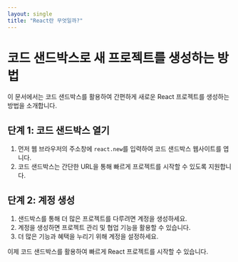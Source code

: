 ```yaml
---
layout: single
title: "React란 무엇일까?"
---
```


# 코드 샌드박스로 새 프로젝트를 생성하는 방법

이 문서에서는 코드 샌드박스를 활용하여 간편하게 새로운 React 프로젝트를 생성하는 방법을 소개합니다.

## 단계 1: 코드 샌드박스 열기
1. 먼저 웹 브라우저의 주소창에 `react.new`를 입력하여 코드 샌드박스 웹사이트를 엽니다.
2. 코드 샌드박스는 간단한 URL을 통해 빠르게 프로젝트를 시작할 수 있도록 지원합니다.

## 단계 2: 계정 생성
1. 샌드박스를 통해 더 많은 프로젝트를 다루려면 계정을 생성하세요.
2. 계정을 생성하면 프로젝트 관리 및 협업 기능을 활용할 수 있습니다.
3. 더 많은 기능과 혜택을 누리기 위해 계정을 설정하세요.

이제 코드 샌드박스를 활용하여 빠르게 React 프로젝트를 시작할 수 있습니다.
